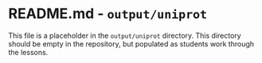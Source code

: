 # README.md - `output/uniprot`

This file is a placeholder in the `output/uniprot` directory. This directory should be empty in the repository, but populated as students work through the lessons.
